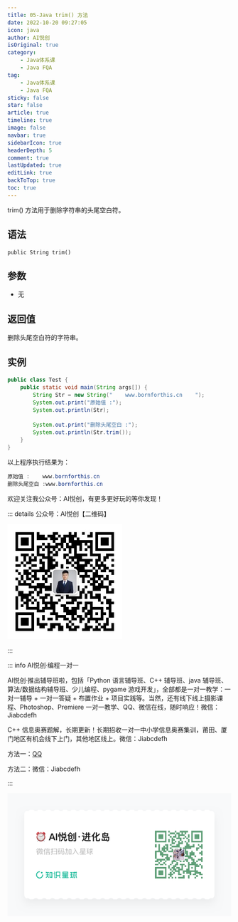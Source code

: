 ```yaml
---
title: 05-Java trim() 方法
date: 2022-10-20 09:27:05
icon: java
author: AI悦创
isOriginal: true
category: 
    - Java体系课
    - Java FQA
tag:
    - Java体系课
    - Java FQA
sticky: false
star: false
article: true
timeline: true
image: false
navbar: true
sidebarIcon: true
headerDepth: 5
comment: true
lastUpdated: true
editLink: true
backToTop: true
toc: true
---
```


trim() 方法用于删除字符串的头尾空白符。

## 语法

```
public String trim()
```

## 参数

-   无

## 返回值

删除头尾空白符的字符串。

## 实例

```java
public class Test {
    public static void main(String args[]) {
        String Str = new String("    www.bornforthis.cn    ");
        System.out.print("原始值 :");
        System.out.println(Str);

        System.out.print("删除头尾空白 :");
        System.out.println(Str.trim());
    }
}
```

以上程序执行结果为：

```java
原始值 :    www.bornforthis.cn    
删除头尾空白 :www.bornforthis.cn
```

欢迎关注我公众号：AI悦创，有更多更好玩的等你发现！

::: details 公众号：AI悦创【二维码】

![](/gzh.jpg)

:::

::: info AI悦创·编程一对一

AI悦创·推出辅导班啦，包括「Python 语言辅导班、C++ 辅导班、java 辅导班、算法/数据结构辅导班、少儿编程、pygame 游戏开发」，全部都是一对一教学：一对一辅导 + 一对一答疑 + 布置作业 + 项目实践等。当然，还有线下线上摄影课程、Photoshop、Premiere 一对一教学、QQ、微信在线，随时响应！微信：Jiabcdefh

C++ 信息奥赛题解，长期更新！长期招收一对一中小学信息奥赛集训，莆田、厦门地区有机会线下上门，其他地区线上。微信：Jiabcdefh

方法一：[QQ](http://wpa.qq.com/msgrd?v=3&uin=1432803776&site=qq&menu=yes)

方法二：微信：Jiabcdefh

:::

![](/zsxq.jpg)
